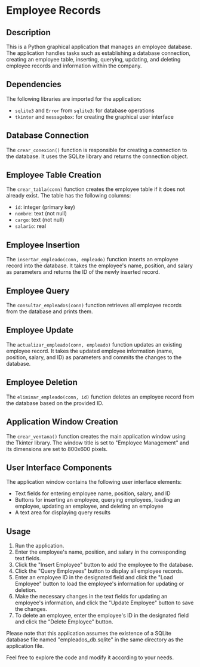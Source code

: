 # Employee Records

## Description
This is a Python graphical application that manages an employee database. The application handles tasks such as establishing a database connection, creating an employee table, inserting, querying, updating, and deleting employee records and information within the company.

## Dependencies
The following libraries are imported for the application:
- `sqlite3` and `Error` from `sqlite3`: for database operations
- `tkinter` and `messagebox`: for creating the graphical user interface

## Database Connection
The `crear_conexion()` function is responsible for creating a connection to the database. It uses the SQLite library and returns the connection object.

## Employee Table Creation
The `crear_tabla(conn)` function creates the employee table if it does not already exist. The table has the following columns:
- `id`: integer (primary key)
- `nombre`: text (not null)
- `cargo`: text (not null)
- `salario`: real

## Employee Insertion
The `insertar_empleado(conn, empleado)` function inserts an employee record into the database. It takes the employee's name, position, and salary as parameters and returns the ID of the newly inserted record.

## Employee Query
The `consultar_empleados(conn)` function retrieves all employee records from the database and prints them.

## Employee Update
The `actualizar_empleado(conn, empleado)` function updates an existing employee record. It takes the updated employee information (name, position, salary, and ID) as parameters and commits the changes to the database.

## Employee Deletion
The `eliminar_empleado(conn, id)` function deletes an employee record from the database based on the provided ID.

## Application Window Creation
The `crear_ventana()` function creates the main application window using the Tkinter library. The window title is set to "Employee Management" and its dimensions are set to 800x600 pixels.

## User Interface Components
The application window contains the following user interface elements:
- Text fields for entering employee name, position, salary, and ID
- Buttons for inserting an employee, querying employees, loading an employee, updating an employee, and deleting an employee
- A text area for displaying query results

## Usage
1. Run the application.
2. Enter the employee's name, position, and salary in the corresponding text fields.
3. Click the "Insert Employee" button to add the employee to the database.
4. Click the "Query Employees" button to display all employee records.
5. Enter an employee ID in the designated field and click the "Load Employee" button to load the employee's information for updating or deletion.
6. Make the necessary changes in the text fields for updating an employee's information, and click the "Update Employee" button to save the changes.
7. To delete an employee, enter the employee's ID in the designated field and click the "Delete Employee" button.

Please note that this application assumes the existence of a SQLite database file named "empleados_db.sqlite" in the same directory as the application file.

Feel free to explore the code and modify it according to your needs.
